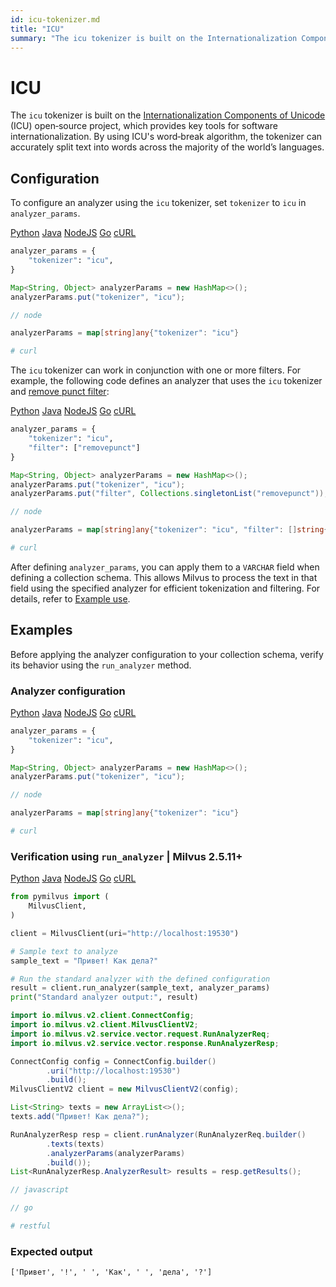 ```yaml
---
id: icu-tokenizer.md
title: "ICU"
summary: "The icu tokenizer is built on the Internationalization Components of Unicode (ICU) open‑source project, which provides key tools for software internationalization. By using ICU's word‑break algorithm, the tokenizer can accurately split text into words across the majority of the world’s languages."
---
```


# ICU

The `icu` tokenizer is built on the [Internationalization Components of Unicode](http://site.icu-project.org/) (ICU) open‑source project, which provides key tools for software internationalization. By using ICU's word‑break algorithm, the tokenizer can accurately split text into words across the majority of the world’s languages.

## Configuration

To configure an analyzer using the `icu` tokenizer, set `tokenizer` to `icu` in `analyzer_params`.

<div class="multipleCode">
    <a href="#python">Python</a>
    <a href="#java">Java</a>
    <a href="#javascript">NodeJS</a>
    <a href="#go">Go</a>
    <a href="#bash">cURL</a>
</div>

```python
analyzer_params = {
    "tokenizer": "icu",
}
```

```java
Map<String, Object> analyzerParams = new HashMap<>();
analyzerParams.put("tokenizer", "icu");
```

```javascript
// node
```

```go
analyzerParams = map[string]any{"tokenizer": "icu"}
```

```bash
# curl
```

The `icu` tokenizer can work in conjunction with one or more filters. For example, the following code defines an analyzer that uses the `icu` tokenizer and [remove punct filter](removepunct-filter.md):

<div class="multipleCode">
    <a href="#python">Python</a>
    <a href="#java">Java</a>
    <a href="#javascript">NodeJS</a>
    <a href="#go">Go</a>
    <a href="#bash">cURL</a>
</div>

```python
analyzer_params = {
    "tokenizer": "icu",
    "filter": ["removepunct"]
}
```

```java
Map<String, Object> analyzerParams = new HashMap<>();
analyzerParams.put("tokenizer", "icu");
analyzerParams.put("filter", Collections.singletonList("removepunct"));
```

```javascript
// node
```

```go
analyzerParams = map[string]any{"tokenizer": "icu", "filter": []string{"removepunct"}}
```

```bash
# curl
```

After defining `analyzer_params`, you can apply them to a `VARCHAR` field when defining a collection schema. This allows Milvus to process the text in that field using the specified analyzer for efficient tokenization and filtering. For details, refer to [Example use](analyzer-overview.md#Example-use).

## Examples

Before applying the analyzer configuration to your collection schema, verify its behavior using the `run_analyzer` method.

### Analyzer configuration

<div class="multipleCode">
    <a href="#python">Python</a>
    <a href="#java">Java</a>
    <a href="#javascript">NodeJS</a>
    <a href="#go">Go</a>
    <a href="#bash">cURL</a>
</div>

```python
analyzer_params = {
    "tokenizer": "icu",
}
```

```java
Map<String, Object> analyzerParams = new HashMap<>();
analyzerParams.put("tokenizer", "icu");
```

```javascript
// node
```

```go
analyzerParams = map[string]any{"tokenizer": "icu"}
```

```bash
# curl
```

### Verification using `run_analyzer` | Milvus 2.5.11+

<div class="multipleCode">
    <a href="#python">Python</a>
    <a href="#java">Java</a>
    <a href="#javascript">NodeJS</a>
    <a href="#go">Go</a>
    <a href="#bash">cURL</a>
</div>

```python
from pymilvus import (
    MilvusClient,
)

client = MilvusClient(uri="http://localhost:19530")

# Sample text to analyze
sample_text = "Привет! Как дела?"

# Run the standard analyzer with the defined configuration
result = client.run_analyzer(sample_text, analyzer_params)
print("Standard analyzer output:", result)
```

```java
import io.milvus.v2.client.ConnectConfig;
import io.milvus.v2.client.MilvusClientV2;
import io.milvus.v2.service.vector.request.RunAnalyzerReq;
import io.milvus.v2.service.vector.response.RunAnalyzerResp;

ConnectConfig config = ConnectConfig.builder()
        .uri("http://localhost:19530")
        .build();
MilvusClientV2 client = new MilvusClientV2(config);

List<String> texts = new ArrayList<>();
texts.add("Привет! Как дела?");

RunAnalyzerResp resp = client.runAnalyzer(RunAnalyzerReq.builder()
        .texts(texts)
        .analyzerParams(analyzerParams)
        .build());
List<RunAnalyzerResp.AnalyzerResult> results = resp.getResults();
```

```javascript
// javascript
```

```go
// go
```

```bash
# restful
```

### Expected output

```plaintext
['Привет', '!', ' ', 'Как', ' ', 'дела', '?']
```

